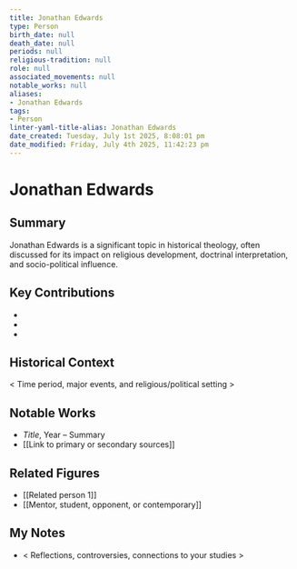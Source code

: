 ```yaml
---
title: Jonathan Edwards
type: Person
birth_date: null
death_date: null
periods: null
religious-tradition: null
role: null
associated_movements: null
notable_works: null
aliases:
- Jonathan Edwards
tags:
- Person
linter-yaml-title-alias: Jonathan Edwards
date_created: Tuesday, July 1st 2025, 8:08:01 pm
date_modified: Friday, July 4th 2025, 11:42:23 pm
---
```


# Jonathan Edwards

## Summary
Jonathan Edwards is a significant topic in historical theology, often discussed for its impact on religious development, doctrinal interpretation, and socio-political influence.

## Key Contributions
- 
- 
- 

## Historical Context
< Time period, major events, and religious/political setting >

## Notable Works
- *Title*, Year – Summary
- [[Link to primary or secondary sources]]


## Related Figures
- [[Related person 1]]
- [[Mentor, student, opponent, or contemporary]]

## My Notes
- < Reflections, controversies, connections to your studies >
